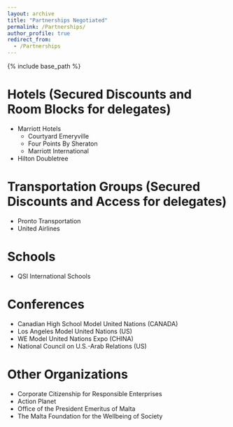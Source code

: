 ```yaml
---
layout: archive
title: "Partnerships Negotiated"
permalink: /Partnerships/
author_profile: true
redirect_from:
  - /Partnerships
---
```


{% include base_path %}

Hotels (Secured Discounts and Room Blocks for delegates)
=====
* Marriott Hotels
  * Courtyard Emeryville
  * Four Points By Sheraton
  * Marriott International
* Hilton Doubletree


Transportation Groups (Secured Discounts and Access for delegates)
=====
* Pronto Transportation
* United Airlines

Schools
=====
* QSI International Schools

Conferences
=====
* Canadian High School Model United Nations (CANADA)
* Los Angeles Model United Nations (US)
* WE Model United Nations Expo (CHINA)
* National Council on U.S.-Arab Relations (US)

Other Organizations
=====
* Corporate Citizenship for Responsible Enterprises
* Action Planet
* Office of the President Emeritus of Malta
* The Malta Foundation for the Wellbeing of Society
